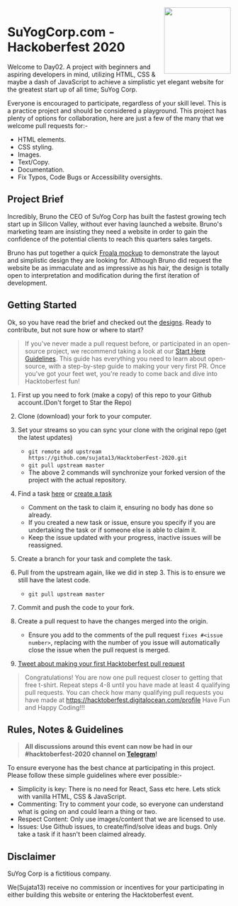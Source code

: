 <img src="assets/images/keiko-logo.png" align="right" width="150px"/>

# SuYogCorp.com - Hackoberfest 2020

Welcome to Day02. A project with beginners and aspiring developers in mind, utilizing HTML, CSS & maybe a dash of JavaScript to achieve a simplistic yet elegant website for the greatest start up of all time; SuYog Corp.

Everyone is encouraged to participate, regardless of your skill level. This is a practice project and should be considered a playground. This project has plenty of options for collaboration, here are just a few of the many that we welcome pull requests for:-

- HTML elements.
- CSS styling.
- Images.
- Text/Copy.
- Documentation.
- Fix Typos, Code Bugs or Accessibility oversights.

## Project Brief

Incredibly, Bruno the CEO of SuYog Corp has built the fastest growing tech start up in Silicon Valley, without ever having launched a website. Bruno's marketing team are insisting they need a website in order to gain the confidence of the potential clients to reach this quarters sales targets.

Bruno has put together a quick [Froala mockup](https://github.com/sujata13/HacktoberFest-2020/blob/master/Day02/Design%20Assets/design-mockup.png) to demonstrate the layout and simplistic design they are looking for. Although Bruno did request the website be as immaculate and as impressive as his hair, the design is totally open to interpretation and modification during the first iteration of development.

## Getting Started

Ok, so you have read the brief and checked out the [designs](https://github.com/sujata13/HacktoberFest-2020/blob/master/Day02/Design%20Assets/design-mockup.png). Ready to contribute, but not sure how or where to start?

> If you've never made a pull request before, or participated in an open-source project, we recommend taking a look at our [Start Here Guidelines](https://github.com/sujata13/HacktoberFest-2020/ReadMe.md). This guide has everything you need to learn about open-source, with a step-by-step guide to making your very first PR.
> Once you've got your feet wet, you're ready to come back and dive into Hacktoberfest fun!

1. First up you need to fork (make a copy) of this repo to your Github account.(Don't forget to Star the Repo)
2. Clone (download) your fork to your computer.
3. Set your streams so you can sync your clone with the original repo (get the latest updates)

   - `git remote add upstream https://github.com/sujata13/HacktoberFest-2020.git`
   - `git pull upstream master`
   - The above 2 commands will synchronize your forked version of the project with the actual repository.

4. Find a task [here](https://github.com/sujata13/HacktoberFest-2020/issues) or [create a task](https://github.com/sujata13/HacktoberFest-2020/issues)
   - Comment on the task to claim it, ensuring no body has done so already.
   - If you created a new task or issue, ensure you specify if you are undertaking the task or if someone else is able to claim it.
   - Keep the issue updated with your progress, inactive issues will be reassigned.
5. Create a branch for your task and complete the task.
6. Pull from the upstream again, like we did in step 3. This is to ensure we still have the latest code.
   - `git pull upstream master`
7. Commit and push the code to your fork.
8. Create a pull request to have the changes merged into the origin.
   - Ensure you add to the comments of the pull request `fixes #<issue number>`, replacing **<issue number>** with the number of you issue will automatically close the issue when the pull request is merged.
9. [Tweet about making your first Hacktoberfest pull request](https://ctt.ac/1KI1u)

> Congratulations! You are now one pull request closer to getting that free t-shirt. Repeat steps 4-8 until you have made at least 4 qualifying pull requests. You can check how many qualifying pull requests you have made at <https://hacktoberfest.digitalocean.com/profile> Have Fun and Happy Coding!!!

## Rules, Notes & Guidelines

> **All discussions around this event can now be had in our #hacktoberfest-2020 channel on [Telegram](https://t.me/hacktober_fest_2020)!**

To ensure everyone has the best chance at participating in this project. Please follow these simple guidelines where ever possible:-

- Simplicity is key: There is no need for React, Sass etc here. Lets stick with vanilla HTML, CSS & JavaScript.
- Commenting: Try to comment your code, so everyone can understand what is going on and could learn a thing or two.
- Respect Content: Only use images/content that we are licensed to use.
- Issues: Use Github issues, to create/find/solve ideas and bugs. Only take a task if it hasn't been claimed already.

## Disclaimer

SuYog Corp is a fictitious company.

We(Sujata13) receive no commission or incentives for your participating in either building this website or entering the Hacktoberfest event.
